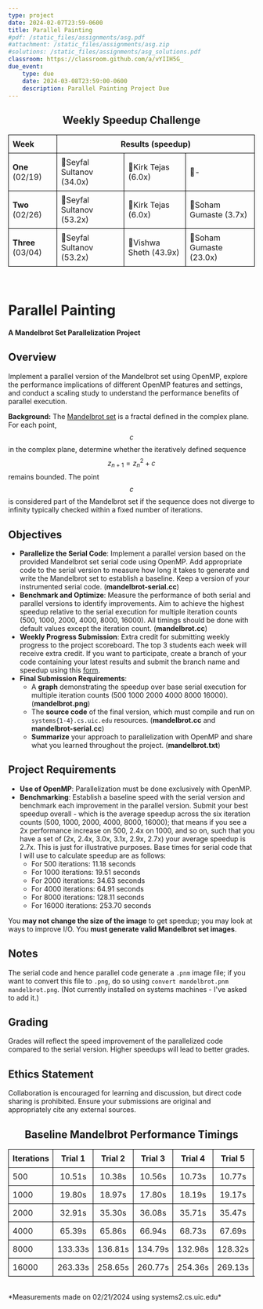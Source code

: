 ```yaml
---
type: project
date: 2024-02-07T23:59-0600
title: Parallel Painting
#pdf: /static_files/assignments/asg.pdf
#attachment: /static_files/assignments/asg.zip
#solutions: /static_files/assignments/asg_solutions.pdf
classroom: https://classroom.github.com/a/vYIIH5G_
due_event: 
    type: due
    date: 2024-03-08T23:59:00-0600
    description: Parallel Painting Project Due
---
```


<h2 style="text-align: center;">Weekly Speedup Challenge</h2>

<table style="width: 100%; border-collapse: collapse;">
    <tr>
        <th style="border: 1px solid black; padding: 8px; text-align: left;">Week</th>
        <th style="border: 1px solid black; padding: 8px; text-align: center;" colspan="3">Results (speedup)</th>
    </tr>
    <tr>
        <td style="border: 1px solid black; padding: 8px; text-align: left;"><b>One</b> (02/19)</td>
        <td style="border: 1px solid black; padding: 8px; text-align: left;">🥇Seyfal Sultanov (34.0x)</td>
        <td style="border: 1px solid black; padding: 8px; text-align: left;">🥈Kirk Tejas (6.0x)</td>
        <td style="border: 1px solid black; padding: 8px; text-align: left;">🥉-</td>
    </tr>
    <tr>
        <td style="border: 1px solid black; padding: 8px; text-align: left;"><b>Two</b> (02/26)</td>
        <td style="border: 1px solid black; padding: 8px; text-align: left;">🥇Seyfal Sultanov (53.2x)</td>
        <td style="border: 1px solid black; padding: 8px; text-align: left;">🥈Kirk Tejas (6.0x)</td>
        <td style="border: 1px solid black; padding: 8px; text-align: left;">🥉Soham Gumaste (3.7x)</td>
    </tr>
    <tr>
        <td style="border: 1px solid black; padding: 8px; text-align: left;"><b>Three</b> (03/04)</td>
        <td style="border: 1px solid black; padding: 8px; text-align: left;">🥇Seyfal Sultanov (53.2x)</td>
        <td style="border: 1px solid black; padding: 8px; text-align: left;">🥈Vishwa Sheth (43.9x)</td>
        <td style="border: 1px solid black; padding: 8px; text-align: left;">🥉Soham Gumaste (23.0x)</td>
    </tr>
</table>
<br>

# Parallel Painting
#### A Mandelbrot Set Parallelization Project

## Overview
Implement a parallel version of the Mandelbrot set using OpenMP, explore the performance implications of different OpenMP features and settings, and conduct a scaling study to understand the performance benefits of parallel execution.

**Background:** The [Mandelbrot set](https://en.wikipedia.org/wiki/Mandelbrot_set) is a fractal defined in the complex plane. For each point, $$c$$ in the complex plane, determine whether the iteratively defined sequence $$z_{n+1} = z_n^2 + c$$ remains bounded. The point $$c$$ is considered part of the Mandelbrot set if the sequence does not diverge to infinity typically checked within a fixed number of iterations.

## Objectives
- **Parallelize the Serial Code**: Implement a parallel version based on the provided Mandelbrot set serial code using OpenMP. Add appropriate code to the serial version to measure how long it takes to generate and write the Mandelbrot set to establish a baseline. Keep a version of your instrumented serial code. (**mandelbrot-serial.cc**)
- **Benchmark and Optimize**: Measure the performance of both serial and parallel versions to identify improvements. Aim to achieve the highest speedup relative to the serial execution for multiple iteration counts (500, 1000, 2000, 4000, 8000, 16000). All timings should be done with default values except the iteration count. (**mandelbrot.cc**)
- **Weekly Progress Submission**: Extra credit for submitting weekly progress to the project scoreboard. The top 3 students each week will receive extra credit. If you want to participate, create a branch of your code containing your latest results and submit the branch name and speedup using this [form](https://forms.office.com/r/rZBryMZQJX).
- **Final Submission Requirements**:
  - A **graph** demonstrating the speedup over base serial execution for multiple iteration counts (500 1000 2000 4000 8000 16000). (**mandelbrot.png**)
  - The **source code** of the final version, which must compile and run on `systems{1-4}.cs.uic.edu` resources. (**mandelbrot.cc** and **mandelbrot-serial.cc**)
  - **Summarize** your approach to parallelization with OpenMP and share what you learned throughout the project. (**mandelbrot.txt**)

## Project Requirements
- **Use of OpenMP**: Parallelization must be done exclusively with OpenMP.
- **Benchmarking**: Establish a baseline speed with the serial version and benchmark each improvement in the parallel version. Submit your best speedup overall - which is the average speedup across the six iteration counts (500, 1000, 2000, 4000, 8000, 16000); that means if you see a 2x performance increase on 500, 2.4x on 1000, and so on, such that you have a set of (2x, 2.4x, 3.0x, 3.1x, 2.9x, 2.7x) your average speedup is 2.7x. This is just for illustrative purposes. Base times for serial code that I will use to calculate speedup are as follows:
    - For 500 iterations: 11.18 seconds
    - For 1000 iterations: 19.51 seconds
    - For 2000 iterations: 34.63 seconds
    - For 4000 iterations: 64.91 seconds
    - For 8000 iterations: 128.11 seconds
    - For 16000 iterations: 253.70 seconds

You **may not change the size of the image** to get speedup; you may look at ways to improve I/O. You **must generate valid Mandelbrot set images**.

## Notes
The serial code and hence parallel code generate a `.pnm` image file; if you want to convert this file to `.png`, do so using `convert mandelbrot.pnm mandelbrot.png`. (Not currently installed on systems machines - I've asked to add it.)

## Grading
Grades will reflect the speed improvement of the parallelized code compared to the serial version. Higher speedups will lead to better grades.

## Ethics Statement
Collaboration is encouraged for learning and discussion, but direct code sharing is prohibited. Ensure your submissions are original and appropriately cite any external sources.

<h2 style="text-align: center;">Baseline Mandelbrot Performance Timings</h2>

<table style="width: 100%; border-collapse: collapse;">
    <tr>
        <th style="border: 1px solid black; padding: 8px; text-align: left;"><b>Iterations</b></th>
        <th style="border: 1px solid black; padding: 8px; text-align: center;"><b>Trial 1</b></th>
        <th style="border: 1px solid black; padding: 8px; text-align: center;"><b>Trial 2</b></th>
        <th style="border: 1px solid black; padding: 8px; text-align: center;"><b>Trial 3</b></th>
        <th style="border: 1px solid black; padding: 8px; text-align: center;"><b>Trial 4</b></th>
        <th style="border: 1px solid black; padding: 8px; text-align: center;"><b>Trial 5</b></th>
        <th style="border: 1px solid black; padding: 8px; text-align: right;"><b>Average</b></th>
    </tr>
    <tr>
        <td style="border: 1px solid black; padding: 8px; text-align: left;">500</td>
        <td style="border: 1px solid black; padding: 8px; text-align: center;">10.51s</td>
        <td style="border: 1px solid black; padding: 8px; text-align: center;">10.38s</td>
        <td style="border: 1px solid black; padding: 8px; text-align: center;">10.56s</td>
        <td style="border: 1px solid black; padding: 8px; text-align: center;">10.73s</td>
        <td style="border: 1px solid black; padding: 8px; text-align: center;">10.77s</td>
        <td style="border: 1px solid black; padding: 8px; text-align: right;"><b>10.59s</b></td>
    </tr>
    <tr>
        <td style="border: 1px solid black; padding: 8px; text-align: left;">1000</td>
        <td style="border: 1px solid black; padding: 8px; text-align: center;">19.80s</td>
        <td style="border: 1px solid black; padding: 8px; text-align: center;">18.97s</td>
        <td style="border: 1px solid black; padding: 8px; text-align: center;">17.80s</td>
        <td style="border: 1px solid black; padding: 8px; text-align: center;">18.19s</td>
        <td style="border: 1px solid black; padding: 8px; text-align: center;">19.17s</td>
        <td style="border: 1px solid black; padding: 8px; text-align: right;"><b>18.79s</b></td>
    </tr>
    <tr>
        <td style="border: 1px solid black; padding: 8px; text-align: left;">2000</td>
        <td style="border: 1px solid black; padding: 8px; text-align: center;">32.91s</td>
        <td style="border: 1px solid black; padding: 8px; text-align: center;">35.30s</td>
        <td style="border: 1px solid black; padding: 8px; text-align: center;">36.08s</td>
        <td style="border: 1px solid black; padding: 8px; text-align: center;">35.71s</td>
        <td style="border: 1px solid black; padding: 8px; text-align: center;">35.47s</td>
        <td style="border: 1px solid black; padding: 8px; text-align: right;"><b>35.10s</b></td>
    </tr>
    <tr>
        <td style="border: 1px solid black; padding: 8px; text-align: left;">4000</td>
        <td style="border: 1px solid black; padding: 8px; text-align: center;">65.39s</td>
        <td style="border: 1px solid black; padding: 8px; text-align: center;">65.86s</td>
        <td style="border: 1px solid black; padding: 8px; text-align: center;">66.94s</td>
        <td style="border: 1px solid black; padding: 8px; text-align: center;">68.73s</td>
        <td style="border: 1px solid black; padding: 8px; text-align: center;">67.69s</td>
        <td style="border: 1px solid black; padding: 8px; text-align: right;"><b>66.92s</b></td>
    </tr>
    <tr>
        <td style="border: 1px solid black; padding: 8px; text-align: left;">8000</td>
        <td style="border: 1px solid black; padding: 8px; text-align: center;">133.33s</td>
        <td style="border: 1px solid black; padding: 8px; text-align: center;">136.81s</td>
        <td style="border: 1px solid black; padding: 8px; text-align: center;">134.79s</td>
        <td style="border: 1px solid black; padding: 8px; text-align: center;">132.98s</td>
        <td style="border: 1px solid black; padding: 8px; text-align: center;">128.32s</td>
        <td style="border: 1px solid black; padding: 8px; text-align: right;"><b>133.25s</b></td>
    </tr>
    <tr>
        <td style="border: 1px solid black; padding: 8px; text-align: left;">16000</td>
        <td style="border: 1px solid black; padding: 8px; text-align: center;">263.33s</td>
        <td style="border: 1px solid black; padding: 8px; text-align: center;">258.65s</td>
        <td style="border: 1px solid black; padding: 8px; text-align: center;">260.77s</td>
        <td style="border: 1px solid black; padding: 8px; text-align: center;">254.36s</td>
        <td style="border: 1px solid black; padding: 8px; text-align: center;">269.13s</td>
        <td style="border: 1px solid black; padding: 8px; text-align: right;"><b>261.25s</b></td>
    </tr>
</table>
<br>
*Measurements made on 02/21/2024 using systems2.cs.uic.edu*
